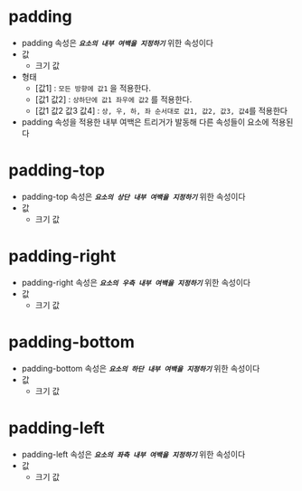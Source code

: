 # padding
* padding 속성은 ***`요소의 내부 여백을 지정하기`*** 위한 속성이다
* 값
    * 크기 값
* 형태
    * [값1] : `모든 방향에 값1` 을 적용한다.
    * [값1 값2] : `상하단에 값1 좌우에 값2` 를 적용한다.
    * [값1 값2 값3 값4] : `상, 우, 하, 좌 순서대로 값1, 값2, 값3, 값4`를 적용한다
* padding 속성을 적용한 내부 여백은 트리거가 발동해 다른 속성들이 요소에 적용된다
# padding-top
* padding-top 속성은 ***`요소의 상단 내부 여백을 지정하기`*** 위한 속성이다
* 값
    * 크기 값
# padding-right
* padding-right 속성은 ***`요소의 우측 내부 여백을 지정하기`*** 위한 속성이다
* 값
    * 크기 값
# padding-bottom
* padding-bottom 속성은 ***`요소의 하단 내부 여백을 지정하기`*** 위한 속성이다
* 값
    * 크기 값
# padding-left
* padding-left 속성은 ***`요소의 좌측 내부 여백을 지정하기`*** 위한 속성이다
* 값
    * 크기 값